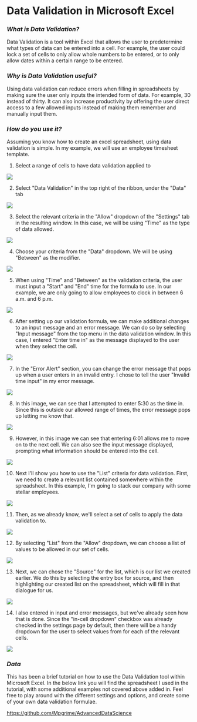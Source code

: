 # Data Validation in Microsoft Excel



### *What is Data Validation?*

Data Validation is a tool within Excel that allows the user to predetermine what types of data can be entered into a cell. For example, the user could lock a set of cells to only allow whole numbers to be entered, or to only allow dates within a certain range to be entered. 

### *Why is Data Validation useful?*

Using data validation can reduce errors when filling in spreadsheets by making sure the user only inputs the intended form of data. For example, 30 instead of thirty. It can also increase productivity by offering the user direct access to a few allowed inputs instead of making them remember and manually input them. 

### *How do you use it?*

Assuming you know how to create an excel spreadsheet, using data validation is simple. In my example, we will use an employee timesheet template. 

1) Select a range of cells to have data validation applied to

![](./images/Screenshot%20(14).png)

2) Select "Data Validation" in the top right of the ribbon, under the "Data" tab

![](./images/Untitled.png)

3) Select the relevant criteria in the "Allow" dropdown of the "Settings" tab in the resulting window. In this case, we will be using "Time" as the type of data allowed. 

![](./images/Screenshot%20(15).png)

4) Choose your criteria from the "Data" dropdown.
We will be using "Between" as the modifier.

![](./images/Screenshot%20(16).png)

5) When using "Time" and "Between" as the validation criteria, the user must input a "Start" and "End" time for the formula to use. In our example, we are only going to allow employees to clock in between 6 a.m. and 6 p.m.

![](./images/Screenshot%20(17).png)

6) After setting up our validation formula, we can make additional changes to an input message and an error message. We can do so by selecting "Input message" from the top menu in the data validation window. In this case, I entered "Enter time in" as the message displayed to the user when they select the cell. 

![](./images/Untitled2.png)

7) In the "Error Alert" section, you can change the error message that pops up when a user enters in an invalid entry. I chose to tell the user "Invalid time input" in my error message. 

![](./images/Screenshot%20(20).png)

8) In this image, we can see that I attempted to enter 5:30 as the time in. Since this is outside our allowed range of times, the error message pops up letting me know that. 

![](./images/Screenshot%20(21).png)

9) However, in this image we can see that entering 6:01 allows me to move on to the next cell. We can also see the input message displayed, prompting what information should be entered into the cell. 

![](./images/Screenshot%20(22).png)

10) Next I'll show you how to use the "List" criteria for data validation. First, we need to create a relevant list contained somewhere within the spreadsheet. In this example, I'm going to stack our company with some stellar employees. 

![](./images/Screenshot%20(1).png)

11) Then, as we already know, we'll select a set of cells to apply the data validation to.

![](./images/Screenshot%20(2).png)

12) By selecting "List" from the "Allow" dropdown, we can choose a list of values to be allowed in our set of cells. 

![](./images/Screenshot%20(4).png)

13) Next, we can chose the "Source" for the list, which is our list we created earlier. We do this by selecting the entry box for source, and then highlighting our created list on the spreadsheet, which will fill in that dialogue for us.

![](./images/Screenshot%20(6).png)

14) I also entered in input and error messages, but we've already seen how that is done. Since the "in-cell dropdown" checkbox was already checked in the settings page by default, then there will be a handy dropdown for the user to select values from for each of the relevant cells. 

![](./images/Untitled3.png)

### *Data*

This has been a brief tutorial on how to use the Data Validation tool within Microsoft Excel. In the below link you will find the spreadsheet I used in the tutorial, with some additional examples not covered above added in. Feel free to play around with the different settings and options, and create some of your own data validation formulae. 

https://github.com/Mpgrime/AdvancedDataScience
